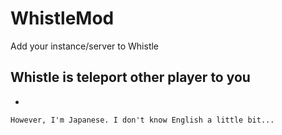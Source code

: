 # WhistleMod
Add your instance/server to Whistle

## Whistle is teleport other player to you

-

`However, I'm Japanese. I don't know English a little bit...`
